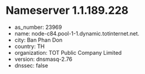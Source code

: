 # Nameserver 1.1.189.228

* as_number: 23969
* name: node-c84.pool-1-1.dynamic.totinternet.net.
* city: Ban Phan Don
* country: TH
* organization: TOT Public Company Limited
* version: dnsmasq-2.76
* dnssec: false
